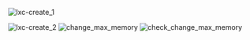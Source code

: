 ![lxc-create_1](https://downloader.disk.yandex.ru/preview/0c63a55df25e69c780aacd385966e494c4bf0f535e9ca445fb9cda9eeb48f0cd/64aef5cc/ibTnc1tY4uJP48JFvtLEeGeslLLesEKV7UX_kyaBednfkDpNdVeYE72iZaECLTMUzcMjp7TcyDiTyOqhk8EdZA%3D%3D?uid=0&filename=lxc-create_1.png&disposition=inline&hash=&limit=0&content_type=image%2Fpng&owner_uid=0&tknv=v2&size=1920x953)

![lxc-create_2](https://downloader.disk.yandex.ru/preview/91bc29ad82eda533f03c7d1cc535cfe76b9261ba04bad56171268d9ece27f63b/64aef601/fDsNgZ1EjKBYxI1T2N4L-WeslLLesEKV7UX_kyaBedmSMyGXD5b5-6wbC2I2xIy1-zLcZProeW5uJDxk9p1iug%3D%3D?uid=0&filename=lxc-create_2.png&disposition=inline&hash=&limit=0&content_type=image%2Fpng&owner_uid=0&tknv=v2&size=1920x953)
![change_max_memory](https://downloader.disk.yandex.ru/preview/ce2690fada8532851f51f8d4afd42b60266a0d30357d127256995dcd25885f99/64aef623/XaDsRSLJbyqsAi_Pot99yjnsu8dNRHmMyuQ6q2D5bLHr-nsk_w_im7-Z8S4zmQyHZrfJkxbzqVmRJ7NgmrTjLA%3D%3D?uid=0&filename=change_max_memory.png&disposition=inline&hash=&limit=0&content_type=image%2Fpng&owner_uid=0&tknv=v2&size=1920x953)
![check_change_max_memory](https://downloader.disk.yandex.ru/preview/ff292eb657709a70b0dbf76cc9cc39a537e3d5e4b17155004d1bb298764ed4ca/64aef645/nFZhIiQ9dRgVDmgWa09uaWeslLLesEKV7UX_kyaBednPkHaQwd6Kb4AqX7jBlefmg6OVSkI0-KmM5vxrCv505g%3D%3D?uid=0&filename=check_change_memory.png&disposition=inline&hash=&limit=0&content_type=image%2Fpng&owner_uid=0&tknv=v2&size=1920x953)
